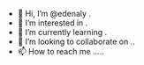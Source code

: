 - 👋 Hi, I’m @edenaly .
- 👀 I’m interested in .
- 🌱 I’m currently learning .
- 💞️ I’m looking to collaborate on ..
- 📫 How to reach me .....

<!---
edenaly/edenaly is a ✨ special ✨ repository because its `README.md` (this file) appears on your GitHub profile.
You can click the Preview link to take a look at your changes.
--->
